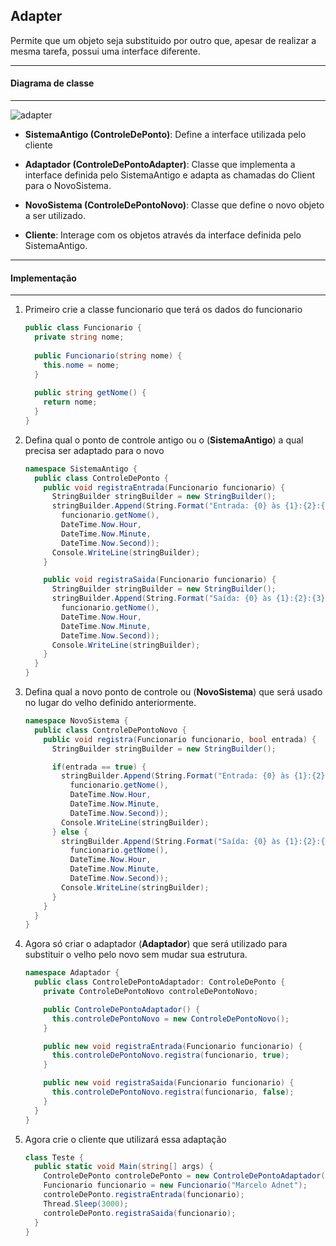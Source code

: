 ## Adapter

Permite que um objeto seja substituido por outro que, apesar de realizar a mesma tarefa, possui uma interface diferente.

***
#### Diagrama de classe
***

![adapter](https://cloud.githubusercontent.com/assets/14116020/26186346/6add8b32-3b67-11e7-89a2-3305dc140d5b.png)

* **SistemaAntigo (ControleDePonto)**: Define a interface utilizada pelo cliente

* **Adaptador (ControleDePontoAdapter)**: Classe que implementa a interface definida pelo SistemaAntigo e adapta as chamadas do Client para o NovoSistema.

* **NovoSistema (ControleDePontoNovo)**: Classe que define o novo objeto a ser utilizado.

* **Cliente**: Interage com os objetos através da interface definida pelo SistemaAntigo.

***
#### Implementação
***

1. Primeiro crie a classe funcionario que terá os dados do funcionario

    ```c#
    public class Funcionario {
      private string nome;
  
      public Funcionario(string nome) {
        this.nome = nome;
      }
  
      public string getNome() {
        return nome;
      }
    }
    ```

2. Defina qual o ponto de controle antigo ou o (**SistemaAntigo**) a qual precisa ser adaptado para o novo

    ```c#
    namespace SistemaAntigo {  
      public class ControleDePonto {
        public void registraEntrada(Funcionario funcionario) {
          StringBuilder stringBuilder = new StringBuilder();
          stringBuilder.Append(String.Format("Entrada: {0} às {1}:{2}:{3}",
            funcionario.getNome(),
            DateTime.Now.Hour,
            DateTime.Now.Minute,
            DateTime.Now.Second));
          Console.WriteLine(stringBuilder);
        }
    
        public void registraSaida(Funcionario funcionario) {
          StringBuilder stringBuilder = new StringBuilder();
          stringBuilder.Append(String.Format("Saída: {0} às {1}:{2}:{3}",
            funcionario.getNome(),
            DateTime.Now.Hour,
            DateTime.Now.Minute,
            DateTime.Now.Second));
          Console.WriteLine(stringBuilder);
        }
      }
    }
    ```

3. Defina qual a novo ponto de controle ou (**NovoSistema**) que será usado no lugar do velho definido anteriormente.

    ```c#
    namespace NovoSistema {
      public class ControleDePontoNovo {
        public void registra(Funcionario funcionario, bool entrada) {
          StringBuilder stringBuilder = new StringBuilder();
    
          if(entrada == true) {
            stringBuilder.Append(String.Format("Entrada: {0} às {1}:{2}:{3}",
              funcionario.getNome(),
              DateTime.Now.Hour,
              DateTime.Now.Minute,
              DateTime.Now.Second));
            Console.WriteLine(stringBuilder);
          } else {
            stringBuilder.Append(String.Format("Saída: {0} às {1}:{2}:{3}",
              funcionario.getNome(),
              DateTime.Now.Hour,
              DateTime.Now.Minute,
              DateTime.Now.Second));
            Console.WriteLine(stringBuilder);
          }
        }
      }
    }
    ```

4. Agora só criar o adaptador (**Adaptador**) que será utilizado para substituir o velho pelo novo sem mudar sua estrutura.

    ```c#
    namespace Adaptador {
      public class ControleDePontoAdaptador: ControleDePonto {
        private ControleDePontoNovo controleDePontoNovo;
    
        public ControleDePontoAdaptador() {
          this.controleDePontoNovo = new ControleDePontoNovo();
        }
    
        public new void registraEntrada(Funcionario funcionario) {
          this.controleDePontoNovo.registra(funcionario, true);
        }
    
        public new void registraSaida(Funcionario funcionario) {
          this.controleDePontoNovo.registra(funcionario, false);
        }
      }
    }
    ```

5. Agora crie o cliente que utilizará essa adaptação

    ```c#
    class Teste {
      public static void Main(string[] args) {
        ControleDePonto controleDePonto = new ControleDePontoAdaptador();
        Funcionario funcionario = new Funcionario("Marcelo Adnet");
        controleDePonto.registraEntrada(funcionario);
        Thread.Sleep(3000);
        controleDePonto.registraSaida(funcionario);
      }
    }
    ```
